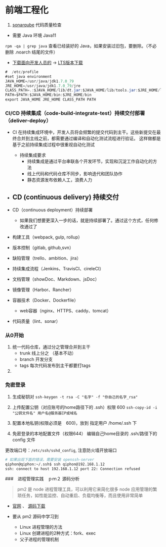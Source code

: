 # 前端工程化

1. [sonarqube](https://www.sonarqube.org/) 代码质量检查

- 需要 Java 环境 Java11

`rpm -qa | grep java` 查看已经装好的 Java，如果安装过旧包，要删除。（不必删除 .noarch 结尾的文件）

- [下载面向开发人员的](https://www.oracle.com/cn/java/) -> 
[LTS版本下载](https://www.oracle.com/java/technologies/)

```java
#  /etc/profile
#set java environment
JAVA_HOME=/usr/java/jdk1.7.0_79
JRE_HOME=/usr/java/jdk1.7.0_79/jre
CLASS_PATH=.:$JAVA_HOME/lib/dt.jar:$JAVA_HOME/lib/tools.jar:$JRE_HOME/lib
PATH=$PATH:$JAVA_HOME/bin:$JRE_HOME/bin
export JAVA_HOME JRE_HOME CLASS_PATH PATH

```


### CI/CD 持续集成（code-build-integrate-test）持续交付部署（deliver-deploy）

- CI 在持续集成环境中，开发人员将会频繁的提交代码到主干。这些新提交在最终合并到主线之前，都需要通过编译和自动化测试流程进行验证。
这样做都是基于之前持续集成过程中很重视自动化测试
    - 持续集成要求
        - 持续集成是通过平台串联各个开发环节，实现和沉淀工作自动化的方法
        - 线上代码和代码仓库不同步，影响迭代和团队协作
        - 静态资源发布依赖人工，浪费人力

- CD (continuous delivery) 持续交付
    - 

- CD（continuous deployment）持续部署
    - 如果我们想要更深入一步的话，就是持续部署了。通过这个方式，任何修改通过了



- 构建工具（webpack, gulp, rollup）

- 版本控制（gitlab, github,svn）

- 缺陷管理（trello、ambition、jira）

- 持续集成流程（Jenkins、TravisCI、cireleCI）

- 文档管理（showDoc、Markdown、jsDoc）

- 镜像管理（Harbor、Rancher）

- 容器技术（Docker、Dockerfile）
    - web容器（nginx、HTTPS、caddy、tomcat）

- 代码质量（lint、sonar）

### 从0开始

1. 统一代码仓库，通过分之管理合并到主干
    - trunk 线上分之 （基本不动）
    - branch 开发分支
    - tags 每次代码发布到主干都要打tags
2. 

### 免密登录

1. 生成秘钥对
   `ssh-keygen -t rsa -C "名字" -f "你自己的名字_rsa"`
2. 上传配置公钥（对应账号的home路径下的 .ssh）权限 600
   `ssh-copy-id -i "公钥文件名" 用户名@服务器IP或域名`
3. 配置本地私钥(权限必须是　600)，放到 指定用户 /home/.ssh 下

4. 免密登录的本地配置文件（权限644）
   编辑自己home目录的 .ssh/路径下的 config 文件

更改端口号：`/etc/ssh/sshd_config`, 注意防火墙开放端口

```sh
# 如果出现下面的错误，需要安装 openssh-server
qiphon@qiphon:~/.ssh$ ssh qiphon@192.168.1.12
ssh: connect to host 192.168.1.12 port 22: Connection refused

```

###　进程管理实践　ｐｍ２ 源码分析

> pm2 是 node 进程管理工具，可以利用它来简化很多 node 应用管理的繁琐任务，如性能监控、自动重启、负载均衡等，而且使用非常简单

- [官网](https://pm2.io) 、 [源码下载](https://github.com/Unitech/pm2)

- 要从 pm2 源码中学习到
   - Linux 进程管理的方法
   - Linux 创建进程的2种方式：fork、exec
   - 父子进程的管理机制